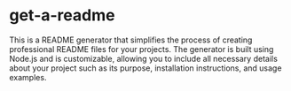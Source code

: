 # get-a-readme
This is a README generator that simplifies the process of creating professional README files for your projects. The generator is built using Node.js and is customizable, allowing you to include all necessary details about your project such as its purpose, installation instructions, and usage examples.
